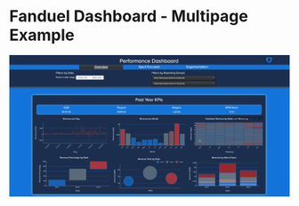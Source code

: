 # Fanduel Dashboard - Multipage Example

![alt text](https://github.com/taylorsegell/betting-dashboard/blob/main/Dashboard-gif.gif "Logo Title Text 1")
